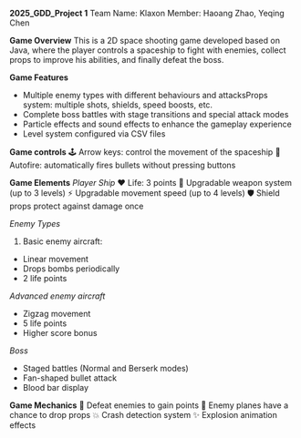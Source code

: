 **2025_GDD_Project 1**
Team Name: Klaxon
Member: Haoang Zhao, Yeqing Chen

**Game Overview**
This is a 2D space shooting game developed based on Java, where the player controls a spaceship to fight with enemies, collect props to improve his abilities, and finally defeat the boss.


**Game Features**
  - Multiple enemy types with different behaviours and attacksProps system: multiple shots, shields, speed boosts, etc.
  - Complete boss battles with stage transitions and special attack modes
  - Particle effects and sound effects to enhance the gameplay experience
  - Level system configured via CSV files

**Game controls** 
  🕹 Arrow keys: control the movement of the spaceship
  🔫 Autofire: automatically fires bullets without pressing buttons


**Game Elements**
*Player Ship*
❤️ Life: 3 points 
🔫 Upgradable weapon system (up to 3 levels) 
⚡ Upgradable movement speed (up to 4 levels) 
🛡 Shield props protect against damage once

*Enemy Types*
1. Basic enemy aircraft:
  - Linear movement
  - Drops bombs periodically
  - 2 life points

*Advanced enemy aircraft*
  - Zigzag movement
  - 5 life points
  - Higher score bonus

*Boss*
  - Staged battles (Normal and Berserk modes)
  - Fan-shaped bullet attack
  - Blood bar display

**Game Mechanics**
🎯 Defeat enemies to gain points 
🎁 Enemy planes have a chance to drop props 
💥 Crash detection system 
✨ Explosion animation effects
